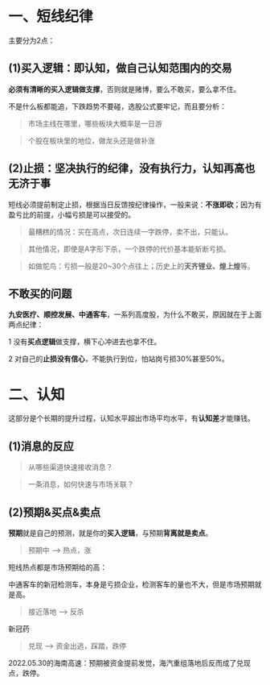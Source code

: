 # 一、短线纪律

主要分为2点：

## (1)买入逻辑：即认知，做自己认知范围内的交易

**必须有清晰的买入逻辑做支撑**，否则就是赌博，要么不敢买，要么拿不住。

不是什么板都能追，下跌趋势不要碰，选股公式要牢记，而且要分析：

> 市场主线在哪里，哪些板块大概率是一日游

> 个股在板块里的地位，做龙头还是做补涨


## (2)止损：坚决执行的纪律，没有执行力，认知再高也无济于事

短线必须提前制定止损，根据当日反馈按纪律操作，一般来说：**不涨即砍**；因为有盈亏比的前提，小幅亏损是可以接受的。

> 最糟糕的情况：买在高点，次日连续一字跌停，卖不出，只能认。

> 其他情况，即使是A字形下杀，一个跌停的代价基本能斩断亏损。

> 如做鸵鸟：亏损一般是20~30个点往上；历史上的**天齐锂业、煌上煌**等。


## 不敢买的问题

**九安医疗、顺控发展、中通客车**，一系列高度股，为什么不敢买，原因就在于上面两点纪律：

1 没有**买点逻辑**做支撑，横下心冲进去也拿不住。

2 对自己的**止损没有信心**，不能执行到位，怕站岗亏损30%甚至50%。



# 二、认知

这部分是个长期的提升过程，认知水平超出市场平均水平，有**认知差**才能赚钱。

## (1)消息的反应

> 从哪些渠道快速接收消息？

> 一条消息，如何快速与市场关联？



## (2)预期&买点&卖点

**预期**就是自己的预测，就是你的**买入逻辑**，与预期**背离就是卖点**。

> 预期中 --> 热点，涨

短线热点都是市场预期给的高：

中通客车的新冠检测车，本身是亏损企业，检测客车的量也不大，但是市场预期就是高。

> 接近落地 --> 反杀

新冠药

> 兑现 --> 资金出逃，踩踏，跌停

2022.05.30的海南高速：预期被资金提前发觉，海汽重组落地后反而成了兑现点，跌停。